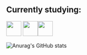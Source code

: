 ##  Currently studying:
<img src="https://cdn.jsdelivr.net/gh/devicons/devicon/icons/debian/debian-original.svg" width="40px" height="40px"/> <img src="https://cdn.jsdelivr.net/gh/devicons/devicon/icons/docker/docker-original.svg" width="40px" height="40px" /><img src="https://cdn.jsdelivr.net/gh/devicons/devicon/icons/java/java-original-wordmark.svg" width="40px" height="40px"/>
          
               

![Anurag's GitHub stats](https://github-readme-stats.vercel.app/api?username=lucaspereirasouza&showicons=true&theme=chartreuse-dark)

